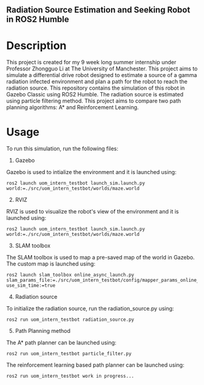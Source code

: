 ## Radiation Source Estimation and Seeking Robot in ROS2 Humble

# Description
This project is created for my 9 week long summer internship under Professor Zhongguo Li at The University of Manchester. This project aims to simulate a differential drive robot designed to estimate a source of a gamma radiation infected environment and plan a path for the robot to reach the radiation source. This repository contains the simulation of this robot in Gazebo Classic using ROS2 Humble. The radiation source is estimated using particle filtering method. This project aims to compare two path planning algorithms: A* and Reinforcement Learning.
# Usage
To run this simulation, run the following files:
1. Gazebo

Gazebo is used to intialize the environment and it is launched using:

```
ros2 launch uom_intern_testbot launch_sim.launch.py world:=./src/uom_intern_testbot/worlds/maze.world
```

2. RVIZ

RVIZ is used to visualize the robot's view of the environment and it is launched using:

```
ros2 launch uom_intern_testbot launch_sim.launch.py world:=./src/uom_intern_testbot/worlds/maze.world
```

3. SLAM toolbox

The SLAM toolbox is used to map a pre-saved map of the world in Gazebo. The custom map is launched using:

```
ros2 launch slam_toolbox online_async_launch.py slam_params_file:=./src/uom_intern_testbot/config/mapper_params_online_async.yaml use_sim_time:=true
```

4. Radiation source

To initialize the radiation source, run the radiation_source.py using:

```
ros2 run uom_intern_testbot radiation_source.py
```

5. Path Planning method

The A* path planner can be launched using:

```
ros2 run uom_intern_testbot particle_filter.py
```

The reinforcement learning based path planner can be launched using:
```
ros2 run uom_intern_testbot work in progress...
```